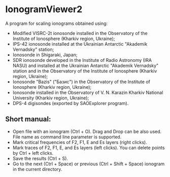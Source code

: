 # IonogramViewer2

A program for scaling ionograms obtained using:

 - Modified VISRC-2t ionosonde installed in the Observatory of the Institute of Ionosphere (Kharkiv region, Ukraine);
 - IPS-42 ionosonde installed at the Ukrainian Antarctic "Akademik Vernadsky" station;
 - Ionosonde in Shigaraki, Japan;
 - SDR ionosonde developed in the Institute of Radio Astronomy (IRA NASU) and installed at the Ukrainian Antarctic "Akademik Vernadsky" station and in the Observatory of the Institute of Ionosphere (Kharkiv region, Ukraine);
 - Ionosonde "Bazis" ("Базис") in the Observatory of the Institute of Ionosphere (Kharkiv region, Ukraine);
 - Ionosonde installed in the Observatory of V. N. Karazin Kharkiv National University (Kharkiv region, Ukraine);
 - DPS-4 digisondes (exported by SAOExplorer program).

## Short manual:
- Open file with an ionogram (Ctrl + O). Drag and Drop can be also used. File name as command line parameter is supported.
- Mark critical frequencies of F2, F1, E and Es layers (right clicks).
- Mark traces of F2, F1, E, and Es layers (left clicks). You can delete points by Ctrl + left clicks.
- Save the results (Ctrl + S).
- Go to the next (Ctrl + Space) or previous (Ctrl + Shift + Space) ionogram in the current directory.
